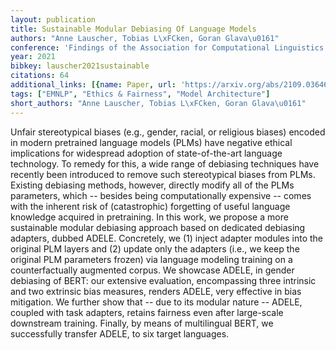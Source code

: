 ```yaml
---
layout: publication
title: Sustainable Modular Debiasing Of Language Models
authors: "Anne Lauscher, Tobias L\xFCken, Goran Glava\u0161"
conference: 'Findings of the Association for Computational Linguistics: EMNLP 2021'
year: 2021
bibkey: lauscher2021sustainable
citations: 64
additional_links: [{name: Paper, url: 'https://arxiv.org/abs/2109.03646'}]
tags: ["EMNLP", "Ethics & Fairness", "Model Architecture"]
short_authors: "Anne Lauscher, Tobias L\xFCken, Goran Glava\u0161"
---
```

Unfair stereotypical biases (e.g., gender, racial, or religious biases)
encoded in modern pretrained language models (PLMs) have negative ethical
implications for widespread adoption of state-of-the-art language technology.
To remedy for this, a wide range of debiasing techniques have recently been
introduced to remove such stereotypical biases from PLMs. Existing debiasing
methods, however, directly modify all of the PLMs parameters, which -- besides
being computationally expensive -- comes with the inherent risk of
(catastrophic) forgetting of useful language knowledge acquired in pretraining.
In this work, we propose a more sustainable modular debiasing approach based on
dedicated debiasing adapters, dubbed ADELE. Concretely, we (1) inject adapter
modules into the original PLM layers and (2) update only the adapters (i.e., we
keep the original PLM parameters frozen) via language modeling training on a
counterfactually augmented corpus. We showcase ADELE, in gender debiasing of
BERT: our extensive evaluation, encompassing three intrinsic and two extrinsic
bias measures, renders ADELE, very effective in bias mitigation. We further
show that -- due to its modular nature -- ADELE, coupled with task adapters,
retains fairness even after large-scale downstream training. Finally, by means
of multilingual BERT, we successfully transfer ADELE, to six target languages.